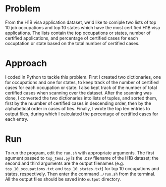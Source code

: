 # Problem
From the H1B visa application dataset, we'd like to comiple two lists of top 10 job occupations and top 10 states which have the most certified H1B visa applications. The lists contain the top occupations or states, number of certified applications, and percentage of certified cases for each occuptation or state based on the total number of certified cases.

# Approach
I coded in Python to tackle this problem. First I created two dictionaries, one for occupations and one for states, to keep track of the number of certified cases for each occupation or state. I also kept track of the number of total certified cases when scanning over the dataset. After the scanning was done, I converted the two dictionaries into lists of tuples, and sorted them, first by the nuumber of certified cases in descending order, then by the alphabetical order in cases of ties. Finally, I wrote the top ten entries to output files, during which I calculated the percentage of certified cases for each entry.

# Run
To run the program, edit the `run.sh` with appropriate arguments. The first agument passed to `top_tens.py` is the .csv filename of the H1B dataset; the second and third arguments are the output filenames (e.g. `top_10_occupations.txt` and `top_10_states.txt`) for top 10 occupations and states, respectively. Then enter the command `./run.sh` from the terminal.
All the output files should be saved into `output` directory.
